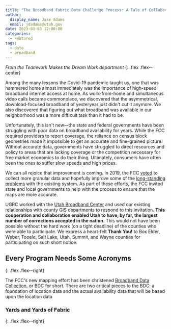 ```yaml
---
title: "The Broadband Fabric Data Challenge Process: A Tale of Collaboration"
author:
  display_name: Jake Adams
  email: jdadams@utah.gov
date: 2023-03-03 12:00:00
categories:
  - Featured
tags:
  - data
  - broadband
---
```


_From the Teamwork Makes the Dream Work department_
{: .flex .flex--center}

Among the many lessons the Covid-19 pandemic taught us, one that was hammered home almost immediately was the importance of high-speed broadband internet access at home. As work-from-home and simultaneous video calls became commonplace, we discovered that the asymmetrical, download-focused broadband of yesteryear just didn't cut it anymore. We also discovered that figuring out what broadband was available in our neighborhood was a more difficult task than it had to be.

Unfortunately, this isn't new—the state and federal governments have been struggling with poor data on broadband availability for years. While the FCC required providers to report coverage, the reliance on census block geometries made it impossible to get an accurate and fine-grained picture. Without accurate data, governments have struggled to direct resources and policy to areas that are lacking coverage or the competition necessary for free market economics to do their thing. Ultimately, consumers have often been the ones to suffer slow speeds and high prices.

We can all rejoice that improvement is coming. In 2019, the FCC [voted](https://www.fcc.gov/document/fcc-improves-broadband-mapping) to collect more granular data and hopefully improve some of the [long-standing problems](https://arstechnica.com/tech-policy/2019/08/the-fccs-horrible-broadband-mapping-system-is-finally-getting-an-upgrade/) with the existing system. As part of these efforts, the FCC invited state and local governments to help with the process to ensure that the maps are more accurate.

UGRC worked with the [Utah Broadband Center](https://business.utah.gov/broadband/) and used our existing relationships with county GIS departments to respond to this invitation. **This cooperation and collaboration enabled Utah to have, by far, the largest number of corrections accepted in the nation.** This would not have been possible without the hard work (on a tight deadline) of the counties who were able to participate. We express a heart-felt **Thank You!** to Box Elder, Weber, Tooele, Salt Lake, Utah, Summit, and Wayne counties for participating on such short notice.

<!-- image of challenge results -->

## Every Program Needs Some Acronyms
{: .flex .flex--right}

The FCC's new mapping effort has been christened [Broadband Data Collection](https://www.fcc.gov/BroadbandData), or BDC for short. There are two critical pieces to the BDC: a foundation of location data and the actual availability data that will be based upon the location data

### Yards and Yards of Fabric
{: .flex .flex--right}
